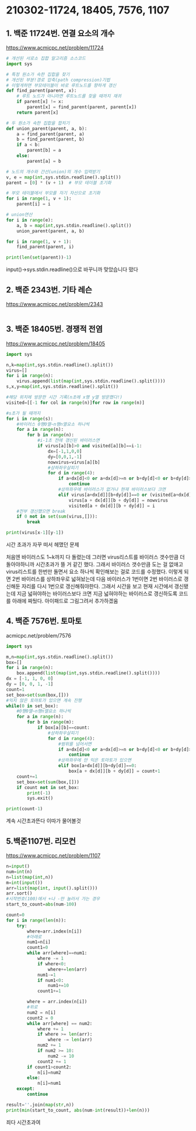 # 210302-11724, 18405, 7576, 1107

## 1. 백준 11724번. 연결 요소의 개수

https://www.acmicpc.net/problem/11724

```python
# 개선된 서로소 집합 알고리즘 소스코드
import sys

# 특정 원소가 속한 집합을 찾기
# 개선된 부분!경로 압축(path compression)기법
# 이렇게하면 부모테이블이 바로 루트노드를 향하게 갱신
def find_parent(parent, x):
    # 루트 노드가 아니라면 루트노드를 찾을 때까지 재귀
    if parent[x] != x:
        parent[x] = find_parent(parent, parent[x])
    return parent[x]

# 두 원소가 속한 집합을 합치기
def union_parent(parent, a, b):
    a = find_parent(parent, a)
    b = find_parent(parent, b)
    if a < b:
        parent[b] = a
    else:
        parent[a] = b

# 노드의 개수와 간선(union)의 개수 입력받기
v, e = map(int,sys.stdin.readline().split())
parent = [0] * (v + 1)  # 부모 테이블 초기화

# 부모 테이블에서 부모를 자기 자신으로 초기화
for i in range(1, v + 1):
    parent[i] = i

# union연산
for i in range(e):
    a, b = map(int,sys.stdin.readline().split())
    union_parent(parent, a, b)

for i in range(1, v + 1):
    find_parent(parent, i)

print(len(set(parent))-1)
```

input()->sys.stdin.readline()으로 바꾸니까 맞았습니다 떴다

## 2. 백준 2343번. 기타 레슨

https://www.acmicpc.net/problem/2343

```python

```

## 3. 백준 18405번. 경쟁적 전염

https://www.acmicpc.net/problem/18405

```python
import sys

n,k=map(int,sys.stdin.readline().split())
virus=[]
for i in range(n):
    virus.append(list(map(int,sys.stdin.readline().split())))
s,x,y=map(int,sys.stdin.readline().split())

#해당 위치에 방문한 시간 기록(n초에 x행 y열 방문했다!)
visited=[[-1 for col in range(n)]for row in range(n)]

#s초가 될 때까지
for i in range(s):
    #바이러스 0행0열~n행n열요소 하나씩
    for a in range(n):
        for b in range(n):
            #i-1초 전에 갱신된 바이러스면
            if virus[a][b]>0 and visited[a][b]==i-1:
                dx=[-1,1,0,0]
                dy=[0,0,1,-1]
                nowvirus=virus[a][b]
                #상하좌우살피기
                for d in range(4):
                    if a+dx[d]<0 or a+dx[d]>=n or b+dy[d]<0 or b+dy[d]>=n:
                        continue
                    #상하좌우에 바이러스가 없거나 현재 바이러스보다 크면
                    elif virus[a+dx[d]][b+dy[d]]==0 or (visited[a+dx[d]][b+dy[d]]==i and virus[a+dx[d]][b+dy[d]]>nowvirus):
                        virus[a + dx[d]][b + dy[d]] = nowvirus
                        visited[a + dx[d]][b + dy[d]] = i
    #전부 갱신했으면 break
    if 0 not in set(sum(virus,[])):
        break

print(virus[x-1][y-1])
```

시간 초과가 자꾸 떠서 헤맸던 문제

처음엔 바이러스도 1~k까지 다 돌렸는데 그러면 virus리스트를 바이러스 갯수만큼 더 돌아야하니까 시간초과가 뜰 거 같긴 했다. 그래서 바이러스 갯수만큼 도는 걸 없애고 virus리스트를 한번만 돌면서 요소 하나씩 확인해보는 걸로 코드를 수정했다. 이렇게 되면 2번 바이러스를 상하좌우로 넓혀놨는데 다음 바이러스가 1번이면 2번 바이러스로 갱신해둔 자리를 다시 1번으로 갱신해줘야한다. 그래서 시간을 보고 현재 시간에서 갱신됐는데 지금 넓혀야하는 바이러스보다 크면 지금 넓혀야하는 바이러스로 갱신하도록 코드를 아래에 짜뒀다. 아이패드로 그림그려서 추가하겠움

## 4. 백준 7576번. 토마토

acmicpc.net/problem/7576

```python
import sys

m,n=map(int,sys.stdin.readline().split())
box=[]
for i in range(n):
    box.append(list(map(int,sys.stdin.readline().split())))
dx = [-1, 1, 0, 0]
dy = [0, 0, 1, -1]
count=1
set_box=set(sum(box,[]))
#익지 않은 토마토가 있으면 계속 진행
while(0 in set_box):
    #0행0열~n행n열요소 하나씩
    for a in range(n):
        for b in range(m):
            if box[a][b]==count:
                #상하좌우살피기
                for d in range(4):
                    #범위를 넘어서면
                    if a+dx[d]<0 or a+dx[d]>=n or b+dy[d]<0 or b+dy[d]>=m:
                        continue
                    #상하좌우에 안 익은 토마토가 있으면
                    elif box[a+dx[d]][b+dy[d]]==0:
                        box[a + dx[d]][b + dy[d]] = count+1
    count+=1
    set_box=set(sum(box,[]))
    if count not in set_box:
        print(-1)
        sys.exit()

print(count-1)
```

계속 시간초과뜬다 이따가 물어볼것

## 5.백준1107번. 리모컨

https://www.acmicpc.net/problem/1107

```python
n=input()
num=int(n)
n=list(map(int,n))
m=int(input())
arr=list(map(int, input().split()))
arr.sort()
#시작번호(100)에서 +나 -만 눌러서 가는 경우
start_to_count=abs(num-100)

count=0
for i in range(len(n)):
    try:
        where=arr.index(n[i])
        #아래로
        num1=n[i]
        count1=0
        while arr[where]==num1:
            where -= 1
            if where<0:
                where+=len(arr)
            num1-=1
            if num1<0:
                num1+=10
            count1+=1

        where = arr.index(n[i])
        #위로
        num2 = n[i]
        count2 = 0
        while arr[where] == num2:
            where += 1
            if where >= len(arr):
                where -= len(arr)
            num2 += 1
            if num2 >= 10:
                num2 -= 10
            count2 += 1
        if count1>count2:
            n[i]=num2
        else:
            n[i]=num1
    except:
        continue

result=''.join(map(str,n))
print(min(start_to_count, abs(num-int(result))+len(n)))
```

죄다 시간초과여

